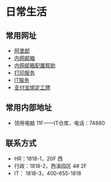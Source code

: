 # 日常生活

## 常用网址

- [阿里郎](http://alilang.alibaba-inc.com/)
- [内网邮箱](https://webmail.alibaba-inc.com)
- [内网邮箱配置帮助](http://alimail.alibaba-inc.com/help/)
- [打印服务](http://print.alibaba-inc.com/)
- [IT服务](http://itkbm.alibaba-inc.com/portal/)
- [支付宝绑定工牌](http://mobilecpprod.alipay.com/index.htm)

## 常用内部地址

- 领用电脑 11F——IT仓库，电话：74880

## 联系方式

- HR：1818-1，20F 西
- 行政：1818-2，西溪园区 4# 2F
- IT： 1818-3，400-655-1818
